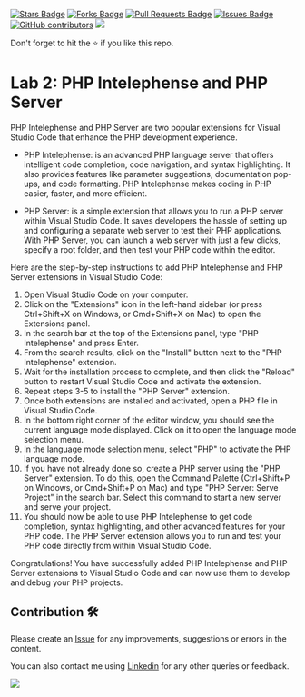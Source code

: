 <a href="https://github.com/drshahizan/learn-php/stargazers"><img src="https://img.shields.io/github/stars/drshahizan/learn-php" alt="Stars Badge"/></a>
<a href="https://github.com/drshahizan/learn-php/network/members"><img src="https://img.shields.io/github/forks/drshahizan/learn-php" alt="Forks Badge"/></a>
<a href="https://github.com/drshahizan/learn-php/pulls"><img src="https://img.shields.io/github/issues-pr/drshahizan/learn-php" alt="Pull Requests Badge"/></a>
<a href="https://github.com/drshahizan/learn-php/issues"><img src="https://img.shields.io/github/issues/drshahizan/learn-php" alt="Issues Badge"/></a>
<a href="https://github.com/drshahizan/learn-php/graphs/contributors"><img alt="GitHub contributors" src="https://img.shields.io/github/contributors/drshahizan/learn-php?color=2b9348"></a>
![](https://visitor-badge.glitch.me/badge?page_id=drshahizan/learn-php)

Don't forget to hit the :star: if you like this repo.

# Lab 2: PHP Intelephense and PHP Server

PHP Intelephense and PHP Server are two popular extensions for Visual Studio Code that enhance the PHP development experience.

- PHP Intelephense: is an advanced PHP language server that offers intelligent code completion, code navigation, and syntax highlighting. It also provides features like parameter suggestions, documentation pop-ups, and code formatting. PHP Intelephense makes coding in PHP easier, faster, and more efficient.

- PHP Server: is a simple extension that allows you to run a PHP server within Visual Studio Code. It saves developers the hassle of setting up and configuring a separate web server to test their PHP applications. With PHP Server, you can launch a web server with just a few clicks, specify a root folder, and then test your PHP code within the editor.

Here are the step-by-step instructions to add PHP Intelephense and PHP Server extensions in Visual Studio Code:

1. Open Visual Studio Code on your computer.
2. Click on the "Extensions" icon in the left-hand sidebar (or press Ctrl+Shift+X on Windows, or Cmd+Shift+X on Mac) to open the Extensions panel.
3. In the search bar at the top of the Extensions panel, type "PHP Intelephense" and press Enter.
4. From the search results, click on the "Install" button next to the "PHP Intelephense" extension.
5. Wait for the installation process to complete, and then click the "Reload" button to restart Visual Studio Code and activate the extension.
6. Repeat steps 3-5 to install the "PHP Server" extension.
7. Once both extensions are installed and activated, open a PHP file in Visual Studio Code.
8. In the bottom right corner of the editor window, you should see the current language mode displayed. Click on it to open the language mode selection menu.
9. In the language mode selection menu, select "PHP" to activate the PHP language mode.
10. If you have not already done so, create a PHP server using the "PHP Server" extension. To do this, open the Command Palette (Ctrl+Shift+P on Windows, or Cmd+Shift+P on Mac) and type "PHP Server: Serve Project" in the search bar. Select this command to start a new server and serve your project.
11. You should now be able to use PHP Intelephense to get code completion, syntax highlighting, and other advanced features for your PHP code. The PHP Server extension allows you to run and test your PHP code directly from within Visual Studio Code.

Congratulations! You have successfully added PHP Intelephense and PHP Server extensions to Visual Studio Code and can now use them to develop and debug your PHP projects.

## Contribution 🛠️
Please create an [Issue](https://github.com/drshahizan/learn-php/issues) for any improvements, suggestions or errors in the content.

You can also contact me using [Linkedin](https://www.linkedin.com/in/drshahizan/) for any other queries or feedback.

![](https://visitor-badge.glitch.me/badge?page_id=drshahizan)
